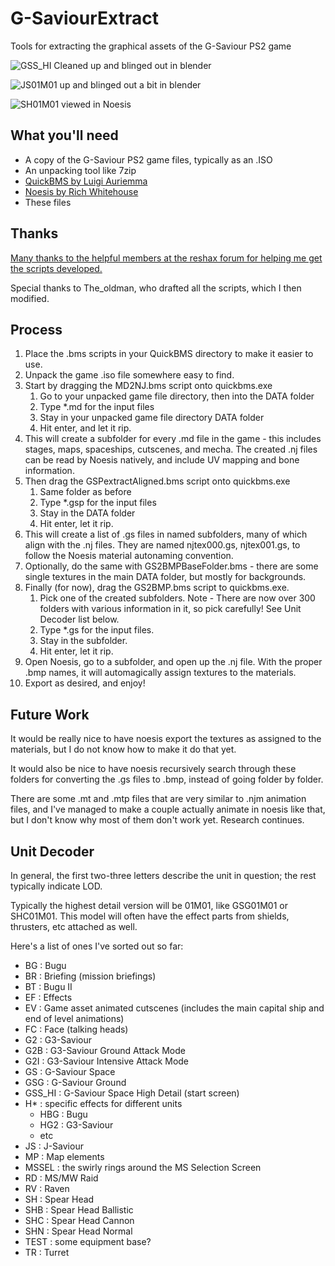 # G-SaviourExtract
Tools for extracting the graphical assets of the G-Saviour PS2 game

![GSS_HI Cleaned up and blinged out in blender](https://reshax.com/uploads/monthly_2024_10/image.png.a2e20aeffaab69c24345e6e6d13c7bd0.png "GSS_HI, blender")

![JS01M01 up and blinged out a bit in blender](https://reshax.com/uploads/monthly_2024_10/image.png.29fe96589b20ef4d86b63c50b983f122.png "JS01M01, blender")

![SH01M01 viewed in Noesis](https://reshax.com/uploads/monthly_2024_10/image.png.fe9bfa98e9b64860abb07a949961dcef.png "SH01M01, noesis")


## What you'll need
- A copy of the G-Saviour PS2 game files, typically as an .ISO
- An unpacking tool like 7zip
- [QuickBMS by Luigi Auriemma](https://aluigi.altervista.org/quickbms.htm)
- [Noesis by Rich Whitehouse](https://richwhitehouse.com/index.php?content=inc_projects.php&showproject=91)
- These files

## Thanks
[Many thanks to the helpful members at the reshax forum for helping me get the scripts developed.](https://reshax.com/topic/1131-ps2-gundam-g-saviour-model-file-help/)

Special thanks to The_oldman, who drafted all the scripts, which I then modified.

## Process
1. Place the .bms scripts in your QuickBMS directory to make it easier to use.
2. Unpack the game .iso file somewhere easy to find.
3. Start by dragging the MD2NJ.bms script onto quickbms.exe
   1. Go to your unpacked game file directory, then into the DATA folder
   2. Type *.md for the input files
   3. Stay in your unpacked game file directory DATA folder
   4. Hit enter, and let it rip.
4. This will create a subfolder for every .md file in the game - this includes stages, maps, spaceships, cutscenes, and mecha.  The created .nj files can be read by Noesis natively, and include UV mapping and bone information.
5. Then drag the GSPextractAligned.bms script onto quickbms.exe
   1. Same folder as before
   2. Type *.gsp for the input files
   3. Stay in the DATA folder
   4. Hit enter, let it rip.
5. This will create a list of .gs files in named subfolders, many of which align with the .nj files.  They are named njtex000.gs, njtex001.gs, to follow the Noesis material autonaming convention.
6. Optionally, do the same with GS2BMPBaseFolder.bms - there are some single textures in the main DATA folder, but mostly for backgrounds.
7. Finally (for now), drag the GS2BMP.bms script to quickbms.exe.
   1. Pick one of the created subfolders.  Note - There are now over 300 folders with various information in it, so pick carefully! See Unit Decoder list below.
   2. Type *.gs for the input files.
   3. Stay in the subfolder.
   4. Hit enter, let it rip.
8. Open Noesis, go to a subfolder, and open up the .nj file.  With the proper .bmp names, it will automagically assign textures to the materials.
9. Export as desired, and enjoy!

## Future Work
It would be really nice to have noesis export the textures as assigned to the materials, but I do not know how to make it do that yet.

It would also be nice to have noesis recursively search through these folders for converting the .gs files to .bmp, instead of going folder by folder.

There are some .mt and .mtp files that are very similar to .njm animation files, and I've managed to make a couple actually animate in noesis like that, but I don't know why most of them don't work yet.  Research continues.

## Unit Decoder
In general, the first two-three letters describe the unit in question; the rest typically indicate LOD.  

Typically the highest detail version will be <Prefix>01M01, like GSG01M01 or SHC01M01.  This model will often have the effect parts from shields, thrusters, etc attached as well.

Here's a list of ones I've sorted out so far:
- BG : Bugu
- BR : Briefing (mission briefings)
- BT : Bugu II
- EF : Effects
- EV : Game asset animated cutscenes (includes the main capital ship and end of level animations)
- FC : Face (talking heads)
- G2 : G3-Saviour
- G2B : G3-Saviour Ground Attack Mode
- G2I : G3-Saviour Intensive Attack Mode
- GS : G-Saviour Space
- GSG : G-Saviour Ground
- GSS_HI : G-Saviour Space High Detail (start screen)
- H* : specific effects for different units
   - HBG : Bugu
   - HG2 : G3-Saviour
   - etc
- JS : J-Saviour
- MP : Map elements
- MSSEL : the swirly rings around the MS Selection Screen
- RD : MS/MW Raid
- RV : Raven
- SH : Spear Head
- SHB : Spear Head Ballistic
- SHC : Spear Head Cannon
- SHN : Spear Head Normal
- TEST : some equipment base?
- TR : Turret

